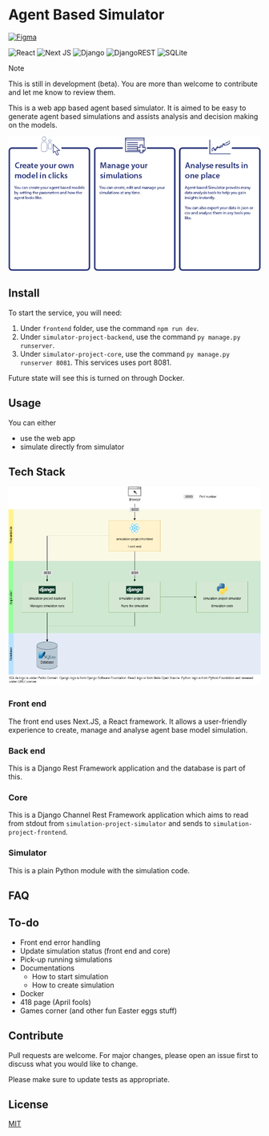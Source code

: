 # Agent Based Simulator
[![Figma](https://img.shields.io/badge/figma-%23F24E1E.svg?style=for-the-badge&logo=figma&logoColor=white)](https://www.figma.com/design/TBvv2v23gxd60YKJN6rGNQ/Agent-Based-Simulator)

![React](https://img.shields.io/badge/react-%2320232a.svg?style=for-the-badge&logo=react&logoColor=%2361DAFB)
![Next JS](https://img.shields.io/badge/Next-black?style=for-the-badge&logo=next.js&logoColor=white)
![Django](https://img.shields.io/badge/django-%23092E20.svg?style=for-the-badge&logo=django&logoColor=white)
![DjangoREST](https://img.shields.io/badge/DJANGO-REST-ff1709?style=for-the-badge&logo=django&logoColor=white&color=ff1709&labelColor=gray)
![SQLite](https://img.shields.io/badge/sqlite-%2307405e.svg?style=for-the-badge&logo=sqlite&logoColor=white)

> [!NOTE]
> This is still in development (beta). You are more than welcome to contribute and let me know to review them. 

This is a web app based agent based simulator. It is aimed to be easy to generate agent based simulations and assists analysis and decision making on the models. 

<img src="frontend/public/docs/features.png" alt="Features" width="750"/>

## Install

To start the service, you will need: 
1. Under `frontend` folder, use the command `npm run dev`. 
2. Under `simulator-project-backend`, use the command `py manage.py runserver`. 
3. Under `simulator-project-core`, use the command `py manage.py runserver 8081`. This services uses port 8081. 

Future state will see this is turned on through Docker. 

## Usage
You can either
* use the web app
* simulate directly from simulator

## Tech Stack

![Architecture](frontend/public/docs/Summary_Architecture.png)

### Front end 
The front end uses Next.JS, a React framework. It allows a user-friendly experience to create, manage and analyse agent base model simulation. 

### Back end
This is a Django Rest Framework application and the database is part of this. 

### Core
This is a Django Channel Rest Framework application which aims to read from stdout from `simulation-project-simulator` and sends to `simulation-project-frontend`. 

### Simulator
This is a plain Python module with the simulation code. 

## FAQ


## To-do
* Front end error handling
* Update simulation status (front end and core)
* Pick-up running simulations
* Documentations
	* How to start simulation
	* How to create simulation
* Docker
* 418 page (April fools)
* Games corner (and other fun Easter eggs stuff)

## Contribute

Pull requests are welcome. For major changes, please open an issue first to discuss what you would like to change.

Please make sure to update tests as appropriate.

## License
[MIT](https://choosealicense.com/licenses/mit/)


